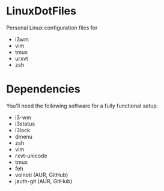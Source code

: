 # LinuxDotFiles
Personal Linux configuration files for 

- i3wm
- vim
- tmux
- urxvt
- zsh

# Dependencies

You'll need the following software for a fully functional setup.

- i3-wm
- i3status
- i3lock
- dmenu
- zsh
- vim
- rxvt-unicode
- tmux
- feh
- volnoti (AUR, GitHub)
- jauth-git (AUR, GitHub)
